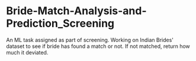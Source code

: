 # Bride-Match-Analysis-and-Prediction_Screening
An ML task assigned as part of screening. Working on Indian Brides' dataset to see if bride has found a match or not. If not matched, return how much it deviated.

